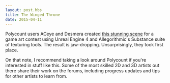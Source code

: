 ```yaml
---
layout: post.hbs
title: The Winged Throne
date: 2015-04-11
---
```


Polycount users ACeye and Desmera created [this stunning scene](http://www.polycount.com/2015/04/09/the-throne-room-1st-place-winner/) for a game art contest using Unreal Engine 4 and Allegorithmic's Substance suite of texturing tools. The result is jaw-dropping. Unsurprisingly, they took first place.

On that note, I recommend taking a look around Polycount if you're interested in stuff like this. Some of the most skilled 2D and 3D artists out there share their work on the forums, including progress updates and tips for other artists to learn from.
